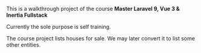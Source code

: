 This is a walkthrough project of the course **Master Laravel 9, Vue 3 & Inertia Fullstack**

Currently the sole purpose is self training.

The course project lists houses for sale. We may later convert it to list some other entities. 
